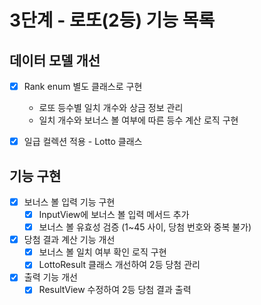 # 3단계 - 로또(2등) 기능 목록

## 데이터 모델 개선

- [x] Rank enum 별도 클래스로 구현
  - 로또 등수별 일치 개수와 상금 정보 관리
  - 일치 개수와 보너스 볼 여부에 따른 등수 계산 로직 구현

- [x] 일급 컬렉션 적용 - Lotto 클래스

## 기능 구현

- [x] 보너스 볼 입력 기능 구현
  - [x] InputView에 보너스 볼 입력 메서드 추가
  - [x] 보너스 볼 유효성 검증 (1~45 사이, 당첨 번호와 중복 불가)

- [x] 당첨 결과 계산 기능 개선
  - [x] 보너스 볼 일치 여부 확인 로직 구현
  - [x] LottoResult 클래스 개선하여 2등 당첨 관리

- [x] 출력 기능 개선
  - [x] ResultView 수정하여 2등 당첨 결과 출력
